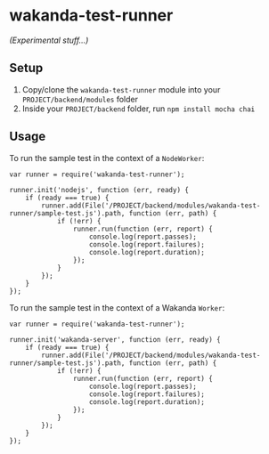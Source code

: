 # wakanda-test-runner
*(Experimental stuff...)*

## Setup
1. Copy/clone the `wakanda-test-runner` module into your `PROJECT/backend/modules` folder
2. Inside your `PROJECT/backend` folder, run `npm install mocha chai`

## Usage

To run the sample test in the context of a `NodeWorker`:

`````
var runner = require('wakanda-test-runner');

runner.init('nodejs', function (err, ready) {
	if (ready === true) {
		runner.add(File('/PROJECT/backend/modules/wakanda-test-runner/sample-test.js').path, function (err, path) {
			if (!err) {
				runner.run(function (err, report) {
					console.log(report.passes);
					console.log(report.failures);
					console.log(report.duration);
				});
			}
		});
	}
});
`````

To run the sample test in the context of a Wakanda `Worker`:

`````
var runner = require('wakanda-test-runner');

runner.init('wakanda-server', function (err, ready) {
	if (ready === true) {
		runner.add(File('/PROJECT/backend/modules/wakanda-test-runner/sample-test.js').path, function (err, path) {
			if (!err) {
				runner.run(function (err, report) {
					console.log(report.passes);
					console.log(report.failures);
					console.log(report.duration);
				});
			}
		});
	}
});
`````
